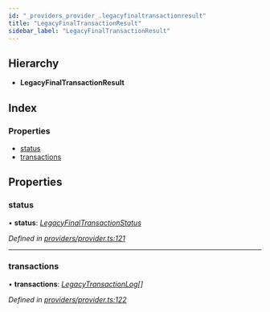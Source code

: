 ```yaml
---
id: "_providers_provider_.legacyfinaltransactionresult"
title: "LegacyFinalTransactionResult"
sidebar_label: "LegacyFinalTransactionResult"
---
```


## Hierarchy

* **LegacyFinalTransactionResult**

## Index

### Properties

* [status](_providers_provider_.legacyfinaltransactionresult.md#status)
* [transactions](_providers_provider_.legacyfinaltransactionresult.md#transactions)

## Properties

###  status

• **status**: *[LegacyFinalTransactionStatus](../enums/_providers_provider_.legacyfinaltransactionstatus.md)*

*Defined in [providers/provider.ts:121](https://github.com/nearprotocol/nearlib/blob/bae5ebc/src.ts/providers/provider.ts#L121)*

___

###  transactions

• **transactions**: *[LegacyTransactionLog](_providers_provider_.legacytransactionlog.md)[]*

*Defined in [providers/provider.ts:122](https://github.com/nearprotocol/nearlib/blob/bae5ebc/src.ts/providers/provider.ts#L122)*
